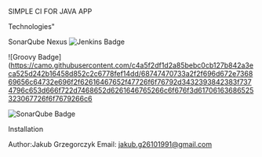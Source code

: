 SIMPLE CI FOR JAVA APP



Technologies"

SonarQube
Nexus
![Jenkins Badge](https://camo.githubusercontent.com/f07984f16264bd6a4d8795653c37419551818e8aa338ae7fbf3b21ed057739c5/68747470733a2f2f696d672e736869656c64732e696f2f62616467652f4a656e6b696e732d4432343933393f7374796c653d666f722d7468652d6261646765266c6f676f3d6a656e6b696e73266c6f676f436f6c6f723d7768697465)

![Groovy Badge](https://camo.githubusercontent.com/c4a5f2df1d2a85bebc0cb127b842a3eca525d242b16458d852c2c6778fef14dd/68747470733a2f2f696d672e736869656c64732e696f2f62616467652f47726f6f76792d3432393842383f7374796c653d666f722d7468652d6261646765266c6f676f3d61706163686525323067726f6f7679266c6

![SonarQube Badge](https://camo.githubusercontent.com/b2614595460d3d5bb67e717f65e586365cc243adefaf6cb3c901f51f0b91f4ec/68747470733a2f2f696d672e736869656c64732e696f2f62616467652f536f6e6172517562652d3445394243443f7374796c653d666f722d7468652d6261646765266c6f676f3d736f6e617271756265266c6f676f436f6c6f723d7768697465)





Installation




Author:Jakub Grzegorczyk
Email: jakub.g26101991@gmail.com
